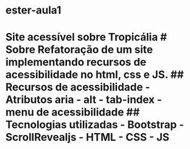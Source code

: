 # ester-aula1
# Site acessível sobre Tropicália # Sobre Refatoração de um site implementando recursos de acessibilidade no html, css e JS. ## Recursos de acessibilidade - Atributos aria - alt - tab-index - menu de acessibilidade ## Tecnologias utilizadas - Bootstrap - ScrollRevealjs - HTML - CSS - JS
